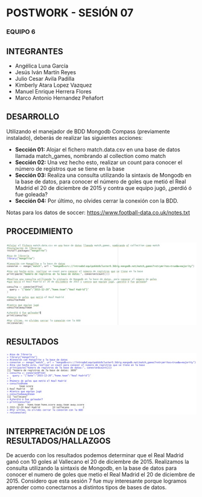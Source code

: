 #     POSTWORK - SESIÓN 07
### EQUIPO 6

## INTEGRANTES
- Angélica Luna García
- Jesús Iván Martín Reyes
- Julio Cesar Avila Padilla
- Kimberly Atara Lopez Vazquez
- Manuel Enrique Herrera Flores
- Marco Antonio Hernandez Peñafort


## DESARROLLO
Utilizando el manejador de BDD Mongodb Compass (previamente instalado), deberás de realizar las siguientes acciones:

- **Sección 01:** Alojar el fichero match.data.csv en una base de datos llamada match_games, nombrando al collection como match
- **Sección 02:** Una vez hecho esto, realizar un count para conocer el número de registros que se tiene en la base
- **Sección 03:** Realiza una consulta utilizando la sintaxis de Mongodb en la base de datos, para conocer el número de goles que metió el Real Madrid el 20 de diciembre de 2015 y contra que equipo jugó, ¿perdió ó fue goleada?
- **Sección 04:** Por último, no olvides cerrar la conexión con la BDD.

Notas para los datos de soccer: https://www.football-data.co.uk/notes.txt


## PROCEDIMIENTO
![](1.jpg)

## RESULTADOS
![](2.jpg)

## INTERPRETACIÓN DE LOS RESULTADOS/HALLAZGOS
De acuerdo con los resultados podemos determinar que el Real Madrid ganó con 10 goles al Vallecano el 20 de diciembre de 2015. Realizamos la consulta utilizando la sintaxis de Mongodb, en la base de datos para conocer el numero de goles que metio el Real Madrid el 20 de diciembre de 2015.
Considero que esta sesión 7 fue muy interesante porque logramos aprender como conectarnos a distintos tipos de bases de datos. 
